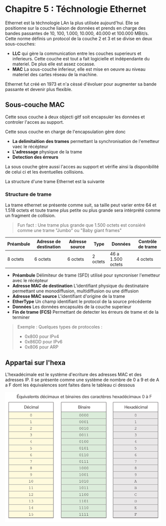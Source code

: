 # Chapitre 5 : Téchnologie Ethernet

Ethernet est la téchnologie LAn la plus utilisée aujourd'hui. Elle se positionne sur la couche liaison de données et prends en charge des bandes passantes de 10, 100, 1.000, 10.000, 40.000 et 100.000 MBit/s. Cette norme définis un protocol de la couche 2 et 3 et se divise en deux sous-couches:

* **LLC** qui gère la communication entre les couches superieurs et inferieurs. Cette couche est tout a fait logicielle et indépendante du materiel. De plus elle est assez cocasse.
* **MAC** La sous-couche inferieur, elle est mise en oeuvre au niveau materiel des cartes réseau de la machine.

Ethernet fut créé en 1973 et n'a cèssé d'évoluer pour augmenter sa bande passante et devenir plus flexible.

## Sous-couche MAC

Cette sous couche à deux objecti
gitf soit encapsuler les données et controler l'acces au support.

Cette sous couche en charge de l'encapsulation gère donc 

* **La delimitaition des trames** permettant la synchronisation de l'emetteur vaec le récépteur
* **L'adressage** physique de la trame
* **Detection des érreurs**

La sous couche gère aussi l'acces au support et vérifie ainsi la disponibilité de celui ci et les éventuelles collisions.

La structure d'une trame Ethernet est la suivante

### Structure de trame

La trame ethernet se présente comme suit, sa taille peut varier entre 64 et 1.518 octets et toute trame plus petite ou plus grande sera intèrprété comme un fragment de collision.

> Fun fact : Une trame plus grande que 1.500 octets est consiéré comme une trame "Jumbo" ou "Baby giant frames"

|Préambule|Adresse de destination|Adresse source|Type|Données|Contrôle de trame|
|---------|----------------------|--------------|----|-------|----------------|
|8 octets|6 octets|6 octets|2 octets|46 a 1.500 octets|4 octets|

* **Préambule** Délimiteur de trame (SFD) utilisé pour syncroniser l'emetteur avec le récépteur
* **Adresse MAC de destination** L'identifiant physique du destinataire permettant une monodiffusion, multidiffusion ou une diffusion
* **Adresse MAC source** L'identifiant d'origine de la trame
* **EtherType** Un champ identifiant le protocol de la source précédente
* **Données** Les données encapsulés de la couche superieur
* **Fin de trame (FCS)** Permettant de detecter les érreurs de trame et de la terminer

> Exemple : Quelques types de protocoles : 
> * 0x800 pour IPv4
> * 0x86DD pour IPv6
> * 0x806 pour ARP

## Appartai sur l'hexa

L'hexadécimale est le système d'ecriture des adresses MAC et des adresses IP. Il se présente comme une système de nombre de 0 a 9 et de A a F dont les équivalences sont faites dans le tableau ci dessous

![Table d'equivalence hexadecimal](img/hexa.png)
